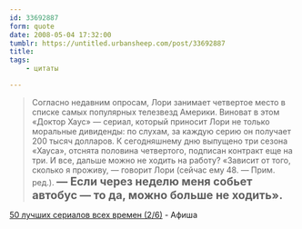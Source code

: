 ```yaml
---
id: 33692887
form: quote
date: 2008-05-04 17:32:00
tumblr: https://untitled.urbansheep.com/post/33692887
title: 
tags:
    - цитаты

---
```


<blockquote>
Согласно недавним опросам, Лори занимает четвертое место в списке самых популярных телезвезд Америки. Виноват в этом «Доктор Хаус» — сериал, который приносит Лори не только моральные дивиденды: по слухам, за каждую серию он получает 200 тысяч долларов. К сегодняшнему дню выпущено три сезона «Хауса», отснята половина четвертого, подписан контракт еще на три. И все, дальше можно не ходить на работу? «Зависит от того, сколько я проживу, — говорит Лори (сейчас ему 48. — Прим. ред.). <strong style="font-size:1.4em;">— Если через неделю меня собьет автобус — то да, можно больше не ходить».</strong>
</blockquote>

<a href="http://www.afisha.ru/article/50topsoaps_2/#house">50 лучших сериалов всех времен (2/6)</a> - Афиша
